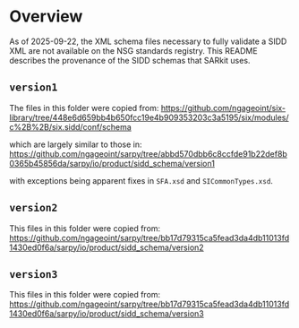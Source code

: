 # Overview
As of 2025-09-22, the XML schema files necessary to fully validate a SIDD XML are not available on the NSG
standards registry. This README describes the provenance of the SIDD schemas that SARkit uses.

## `version1`
The files in this folder were copied from:
https://github.com/ngageoint/six-library/tree/448e6d659bb4b650fcc19e4b909353203c3a5195/six/modules/c%2B%2B/six.sidd/conf/schema

which are largely similar to those in:
https://github.com/ngageoint/sarpy/tree/abbd570dbb6c8ccfde91b22def8b0365b45856da/sarpy/io/product/sidd_schema/version1

with exceptions being apparent fixes in `SFA.xsd` and `SICommonTypes.xsd`.

## `version2`
This files in this folder were copied from:
https://github.com/ngageoint/sarpy/tree/bb17d79315ca5fead3da4db11013fd1430ed0f6a/sarpy/io/product/sidd_schema/version2

## `version3`
This files in this folder were copied from:
https://github.com/ngageoint/sarpy/tree/bb17d79315ca5fead3da4db11013fd1430ed0f6a/sarpy/io/product/sidd_schema/version3
